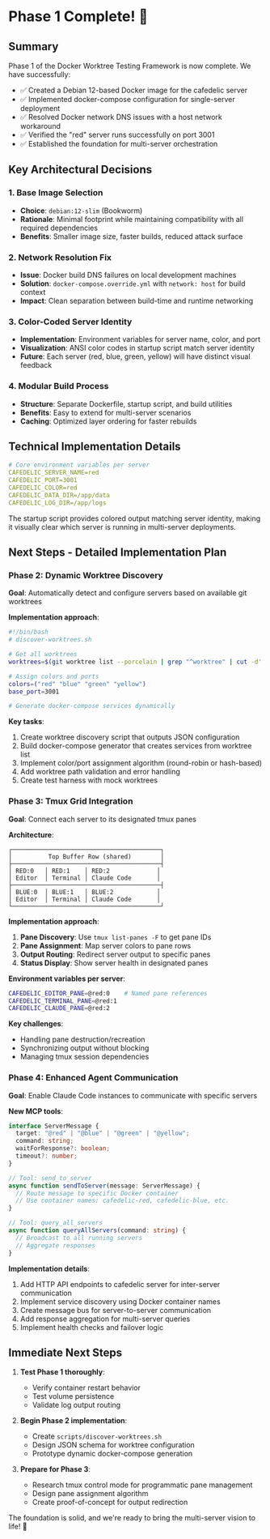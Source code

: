 # Phase 1 Complete! 🚀

## Summary

Phase 1 of the Docker Worktree Testing Framework is now complete. We have successfully:

- ✅ Created a Debian 12-based Docker image for the cafedelic server
- ✅ Implemented docker-compose configuration for single-server deployment
- ✅ Resolved Docker network DNS issues with a host network workaround
- ✅ Verified the "red" server runs successfully on port 3001
- ✅ Established the foundation for multi-server orchestration

## Key Architectural Decisions

### 1. Base Image Selection
- **Choice**: `debian:12-slim` (Bookworm)
- **Rationale**: Minimal footprint while maintaining compatibility with all required dependencies
- **Benefits**: Smaller image size, faster builds, reduced attack surface

### 2. Network Resolution Fix
- **Issue**: Docker build DNS failures on local development machines
- **Solution**: `docker-compose.override.yml` with `network: host` for build context
- **Impact**: Clean separation between build-time and runtime networking

### 3. Color-Coded Server Identity
- **Implementation**: Environment variables for server name, color, and port
- **Visualization**: ANSI color codes in startup script match server identity
- **Future**: Each server (red, blue, green, yellow) will have distinct visual feedback

### 4. Modular Build Process
- **Structure**: Separate Dockerfile, startup script, and build utilities
- **Benefits**: Easy to extend for multi-server scenarios
- **Caching**: Optimized layer ordering for faster rebuilds

## Technical Implementation Details

```yaml
# Core environment variables per server
CAFEDELIC_SERVER_NAME=red
CAFEDELIC_PORT=3001
CAFEDELIC_COLOR=red
CAFEDELIC_DATA_DIR=/app/data
CAFEDELIC_LOG_DIR=/app/logs
```

The startup script provides colored output matching server identity, making it visually clear which server is running in multi-server deployments.

## Next Steps - Detailed Implementation Plan

### Phase 2: Dynamic Worktree Discovery

**Goal**: Automatically detect and configure servers based on available git worktrees

**Implementation approach**:
```bash
#!/bin/bash
# discover-worktrees.sh

# Get all worktrees
worktrees=$(git worktree list --porcelain | grep "^worktree" | cut -d' ' -f2)

# Assign colors and ports
colors=("red" "blue" "green" "yellow")
base_port=3001

# Generate docker-compose services dynamically
```

**Key tasks**:
1. Create worktree discovery script that outputs JSON configuration
2. Build docker-compose generator that creates services from worktree list
3. Implement color/port assignment algorithm (round-robin or hash-based)
4. Add worktree path validation and error handling
5. Create test harness with mock worktrees

### Phase 3: Tmux Grid Integration

**Goal**: Connect each server to its designated tmux panes

**Architecture**:
```
┌─────────────────────────────────────────┐
│          Top Buffer Row (shared)        │
├─────────────────────────────────────────┤
│ RED:0   │ RED:1    │ RED:2             │
│ Editor  │ Terminal │ Claude Code       │
├─────────────────────────────────────────┤
│ BLUE:0  │ BLUE:1   │ BLUE:2            │
│ Editor  │ Terminal │ Claude Code       │
└─────────────────────────────────────────┘
```

**Implementation approach**:
1. **Pane Discovery**: Use `tmux list-panes -F` to get pane IDs
2. **Pane Assignment**: Map server colors to pane rows
3. **Output Routing**: Redirect server output to specific panes
4. **Status Display**: Show server health in designated panes

**Environment variables per server**:
```bash
CAFEDELIC_EDITOR_PANE=@red:0    # Named pane references
CAFEDELIC_TERMINAL_PANE=@red:1
CAFEDELIC_CLAUDE_PANE=@red:2
```

**Key challenges**:
- Handling pane destruction/recreation
- Synchronizing output without blocking
- Managing tmux session dependencies

### Phase 4: Enhanced Agent Communication

**Goal**: Enable Claude Code instances to communicate with specific servers

**New MCP tools**:
```typescript
interface ServerMessage {
  target: "@red" | "@blue" | "@green" | "@yellow";
  command: string;
  waitForResponse?: boolean;
  timeout?: number;
}

// Tool: send_to_server
async function sendToServer(message: ServerMessage) {
  // Route message to specific Docker container
  // Use container names: cafedelic-red, cafedelic-blue, etc.
}

// Tool: query_all_servers
async function queryAllServers(command: string) {
  // Broadcast to all running servers
  // Aggregate responses
}
```

**Implementation details**:
1. Add HTTP API endpoints to cafedelic server for inter-server communication
2. Implement service discovery using Docker container names
3. Create message bus for server-to-server communication
4. Add response aggregation for multi-server queries
5. Implement health checks and failover logic

## Immediate Next Steps

1. **Test Phase 1 thoroughly**:
   - Verify container restart behavior
   - Test volume persistence
   - Validate log output routing

2. **Begin Phase 2 implementation**:
   - Create `scripts/discover-worktrees.sh`
   - Design JSON schema for worktree configuration
   - Prototype dynamic docker-compose generation

3. **Prepare for Phase 3**:
   - Research tmux control mode for programmatic pane management
   - Design pane assignment algorithm
   - Create proof-of-concept for output redirection

The foundation is solid, and we're ready to bring the multi-server vision to life! 🎨